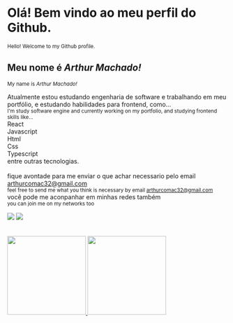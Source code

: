 # Olá! Bem vindo ao meu perfil do Github.
<sup> Hello! Welcome to my Github profile.</sup>
## Meu nome é *Arthur Machado!*
<sup> My name is *Arthur Machado!* </sup>

Atualmente estou estudando engenharia de software e trabalhando em meu portfólio, e estudando habilidades para frontend, como...<br>
  <sup>I'm study software engine and currently working on my portfolio, and studying frontend skills like...</sup><br>
      React<br>
      Javascript<br>
      Html<br>
      Css<br>
      Typescript<br>
      entre outras tecnologias.<br><br>
    fique avontade para me enviar o que achar necessario pelo email <email>arthurcomac32@gmail.com</email><br>
    <sup>feel free to send me what you think is necessary by email <email>arthurcomac32@gmail.com</email></sup><br>
    você pode me aconpanhar em minhas redes também<br>
    <sup>you can join me on my networks too<sup>
    
<div>
<a href="https://www.linkedin.com/in/arthur-machado-a72411219/" target="_blank"><img src="https://img.shields.io/badge/-LinkedIn-%230077B5?style=for-the-badge&logo=linkedin&logoColor=white" target="_blank"></a>
<a href="https://www.instagram.com/arthurmy25/" target="_blank"><img src="https://img.shields.io/badge/-Instagram-%23E4405F?style=for-the-badge&logo=instagram&logoColor=white" target="_blank"></a>  
</div>
<br><br>
<div>
<a href="https://github.com/arthurcomac">
<img height="180em" src="https://github-readme-stats.vercel.app/api/top-langs/?username=arthurcomac&layout=compact&langs_count=7&theme=dracula"/>
<img height="180em" src="https://github-readme-stats.vercel.app/api?username=arthurcomac&show_icons=true&theme=dracula&include_all_commits=true&count_private=true"/>
</div>
  
  
